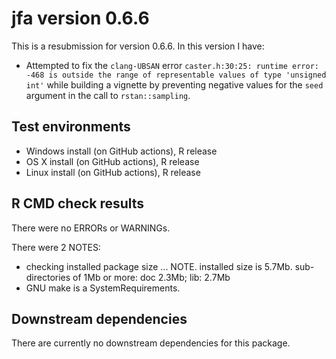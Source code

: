 # jfa version 0.6.6

This is a resubmission for version 0.6.6. In this version I have:

* Attempted to fix the `clang-UBSAN` error `caster.h:30:25: runtime error: -468 is outside the range of representable values of type 'unsigned int'` while building a vignette by preventing negative values for the `seed` argument in the call to `rstan::sampling`.

## Test environments

* Windows install (on GitHub actions), R release
* OS X install (on GitHub actions), R release
* Linux install (on GitHub actions), R release

## R CMD check results
There were no ERRORs or WARNINGs.

There were 2 NOTES:

* checking installed package size ... NOTE. installed size is 5.7Mb. sub-directories of 1Mb or more: doc 2.3Mb; lib: 2.7Mb
* GNU make is a SystemRequirements.

## Downstream dependencies
There are currently no downstream dependencies for this package.
